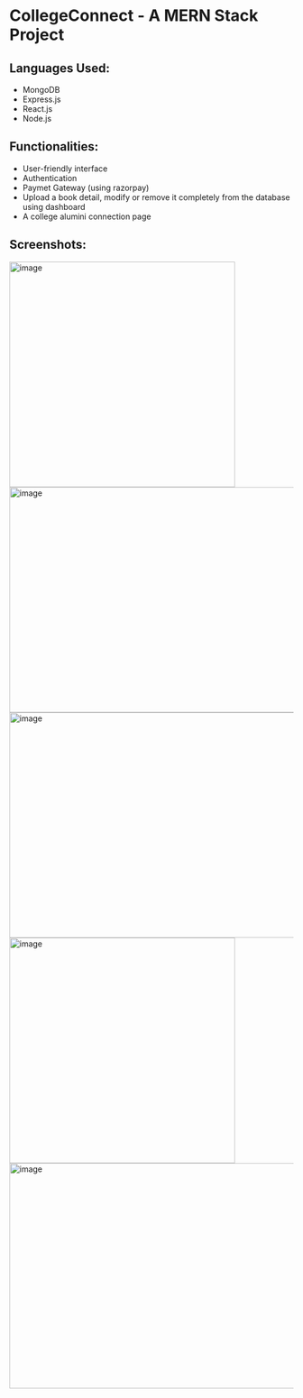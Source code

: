 # CollegeConnect - A MERN Stack Project

## Languages Used:
- MongoDB
- Express.js
- React.js
- Node.js

  
## Functionalities:
- User-friendly interface
- Authentication
- Paymet Gateway (using razorpay)
- Upload a book detail, modify or remove it completely from the database using dashboard
- A college alumini connection page

## Screenshots:
<img width="400" height="400" alt="image" src="https://github.com/Nupur-30/CollegeConnect/assets/137505732/91331b2d-37fe-4ffb-be23-75bfdfcc58bf">
<br>
<img width="600" height="400" alt="image" src="https://github.com/Nupur-30/CollegeConnect/assets/137505732/aedee783-4dab-4e42-8741-192fadb6decb">

<img width="600" height="400" alt="image" src="https://github.com/Nupur-30/CollegeConnect/assets/137505732/7555f195-06fc-4753-a302-b31a003f785b">

<img width="400" height="400" alt="image" src="https://github.com/Nupur-30/CollegeConnect/assets/137505732/a177c610-2d0a-4e4c-903c-d8aff111874d">

<img width="600" height="400" alt="image" src="https://github.com/Nupur-30/CollegeConnect/assets/137505732/339c7b8c-680a-40fb-bda3-e4d46df75875">





  
